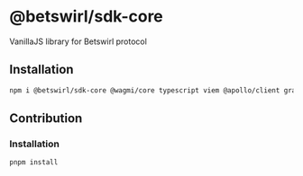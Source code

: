 # @betswirl/sdk-core

VanillaJS library for Betswirl protocol

## Installation

```bash
npm i @betswirl/sdk-core @wagmi/core typescript viem @apollo/client graphql-tag
```

## Contribution

### Installation

```bash
pnpm install
```


